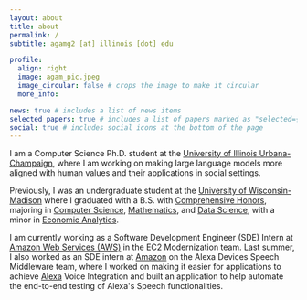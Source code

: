 ```yaml
---
layout: about
title: about
permalink: /
subtitle: agamg2 [at] illinois [dot] edu

profile:
  align: right
  image: agam_pic.jpeg
  image_circular: false # crops the image to make it circular
  more_info: 

news: true # includes a list of news items
selected_papers: true # includes a list of papers marked as "selected={true}"
social: true # includes social icons at the bottom of the page
---
```


I am a Computer Science Ph.D. student at the [University of Illinois Urbana-Champaign](https://www.cs.wisc.edu/), where I am working on making large language models more aligned with human values and their applications in social settings.

Previously, I was an undergraduate student at the [University of Wisconsin-Madison](https://www.wisc.edu/) where I graduated with a B.S. with [Comprehensive Honors](https://honors.ls.wisc.edu/honors-degree-tracks/#comprehensive-honors), majoring in [Computer Science](https://www.cs.wisc.edu/), [Mathematics](https://math.wisc.edu/), and [Data Science](https://datascience.wisc.edu/), with a minor in [Economic Analytics](https://econ.wisc.edu/).

I am currently working as a Software Development Engineer (SDE) Intern at [Amazon Web Services (AWS)](https://aws.amazon.com/) in the EC2 Modernization team. Last summer, I also worked as an SDE intern at [Amazon]("https://twitter.com/amazon") on the Alexa Devices Speech Middleware team, where I worked on making it easier for applications to achieve [Alexa](https://twitter.com/alexa99) Voice Integration and built an application to help automate the end-to-end testing of Alexa's Speech functionalities.